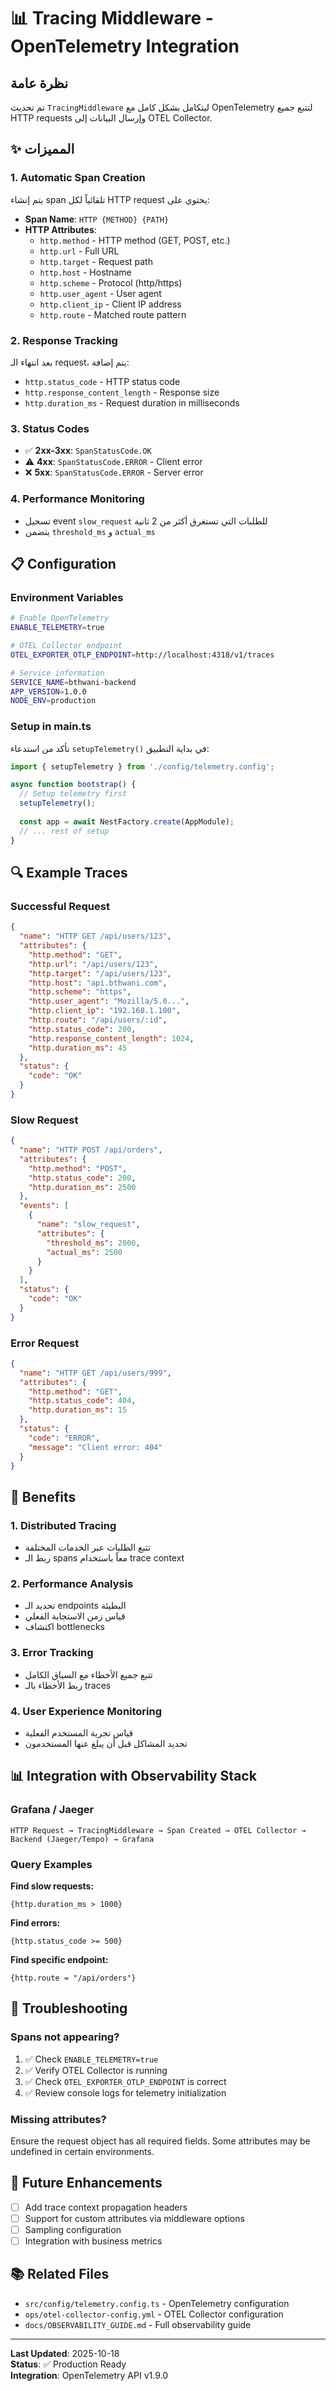 # 📊 Tracing Middleware - OpenTelemetry Integration

## نظرة عامة

تم تحديث `TracingMiddleware` ليتكامل بشكل كامل مع OpenTelemetry لتتبع جميع HTTP requests وإرسال البيانات إلى OTEL Collector.

## ✨ المميزات

### 1. **Automatic Span Creation**
يتم إنشاء span تلقائياً لكل HTTP request يحتوي على:

- **Span Name**: `HTTP {METHOD} {PATH}`
- **HTTP Attributes**:
  - `http.method` - HTTP method (GET, POST, etc.)
  - `http.url` - Full URL
  - `http.target` - Request path
  - `http.host` - Hostname
  - `http.scheme` - Protocol (http/https)
  - `http.user_agent` - User agent
  - `http.client_ip` - Client IP address
  - `http.route` - Matched route pattern

### 2. **Response Tracking**
بعد انتهاء الـ request، يتم إضافة:

- `http.status_code` - HTTP status code
- `http.response_content_length` - Response size
- `http.duration_ms` - Request duration in milliseconds

### 3. **Status Codes**
- ✅ **2xx-3xx**: `SpanStatusCode.OK`
- ⚠️ **4xx**: `SpanStatusCode.ERROR` - Client error
- ❌ **5xx**: `SpanStatusCode.ERROR` - Server error

### 4. **Performance Monitoring**
- تسجيل event `slow_request` للطلبات التي تستغرق أكثر من 2 ثانية
- يتضمن `threshold_ms` و `actual_ms`

## 📋 Configuration

### Environment Variables

```bash
# Enable OpenTelemetry
ENABLE_TELEMETRY=true

# OTEL Collector endpoint
OTEL_EXPORTER_OTLP_ENDPOINT=http://localhost:4318/v1/traces

# Service information
SERVICE_NAME=bthwani-backend
APP_VERSION=1.0.0
NODE_ENV=production
```

### Setup in main.ts

تأكد من استدعاء `setupTelemetry()` في بداية التطبيق:

```typescript
import { setupTelemetry } from './config/telemetry.config';

async function bootstrap() {
  // Setup telemetry first
  setupTelemetry();
  
  const app = await NestFactory.create(AppModule);
  // ... rest of setup
}
```

## 🔍 Example Traces

### Successful Request

```json
{
  "name": "HTTP GET /api/users/123",
  "attributes": {
    "http.method": "GET",
    "http.url": "/api/users/123",
    "http.target": "/api/users/123",
    "http.host": "api.bthwani.com",
    "http.scheme": "https",
    "http.user_agent": "Mozilla/5.0...",
    "http.client_ip": "192.168.1.100",
    "http.route": "/api/users/:id",
    "http.status_code": 200,
    "http.response_content_length": 1024,
    "http.duration_ms": 45
  },
  "status": {
    "code": "OK"
  }
}
```

### Slow Request

```json
{
  "name": "HTTP POST /api/orders",
  "attributes": {
    "http.method": "POST",
    "http.status_code": 200,
    "http.duration_ms": 2500
  },
  "events": [
    {
      "name": "slow_request",
      "attributes": {
        "threshold_ms": 2000,
        "actual_ms": 2500
      }
    }
  ],
  "status": {
    "code": "OK"
  }
}
```

### Error Request

```json
{
  "name": "HTTP GET /api/users/999",
  "attributes": {
    "http.method": "GET",
    "http.status_code": 404,
    "http.duration_ms": 15
  },
  "status": {
    "code": "ERROR",
    "message": "Client error: 404"
  }
}
```

## 🎯 Benefits

### 1. **Distributed Tracing**
- تتبع الطلبات عبر الخدمات المختلفة
- ربط الـ spans معاً باستخدام trace context

### 2. **Performance Analysis**
- تحديد الـ endpoints البطيئة
- قياس زمن الاستجابة الفعلي
- اكتشاف bottlenecks

### 3. **Error Tracking**
- تتبع جميع الأخطاء مع السياق الكامل
- ربط الأخطاء بالـ traces

### 4. **User Experience Monitoring**
- قياس تجربة المستخدم الفعلية
- تحديد المشاكل قبل أن يبلغ عنها المستخدمون

## 📊 Integration with Observability Stack

### Grafana / Jaeger
```
HTTP Request → TracingMiddleware → Span Created → OTEL Collector → Backend (Jaeger/Tempo) → Grafana
```

### Query Examples

**Find slow requests:**
```
{http.duration_ms > 1000}
```

**Find errors:**
```
{http.status_code >= 500}
```

**Find specific endpoint:**
```
{http.route = "/api/orders"}
```

## 🔧 Troubleshooting

### Spans not appearing?

1. ✅ Check `ENABLE_TELEMETRY=true`
2. ✅ Verify OTEL Collector is running
3. ✅ Check `OTEL_EXPORTER_OTLP_ENDPOINT` is correct
4. ✅ Review console logs for telemetry initialization

### Missing attributes?

Ensure the request object has all required fields. Some attributes may be undefined in certain environments.

## 🚀 Future Enhancements

- [ ] Add trace context propagation headers
- [ ] Support for custom attributes via middleware options
- [ ] Sampling configuration
- [ ] Integration with business metrics

## 📚 Related Files

- `src/config/telemetry.config.ts` - OpenTelemetry configuration
- `ops/otel-collector-config.yml` - OTEL Collector configuration
- `docs/OBSERVABILITY_GUIDE.md` - Full observability guide

---

**Last Updated**: 2025-10-18  
**Status**: ✅ Production Ready  
**Integration**: OpenTelemetry API v1.9.0


